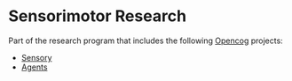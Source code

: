 Sensorimotor Research
=====================
Part of the research program that includes the following
[Opencog](https://github.com/opencog/) projects:
* [Sensory](https://github.com/opencog/sensory)
* [Agents](https://github.com/opencog/agents)
